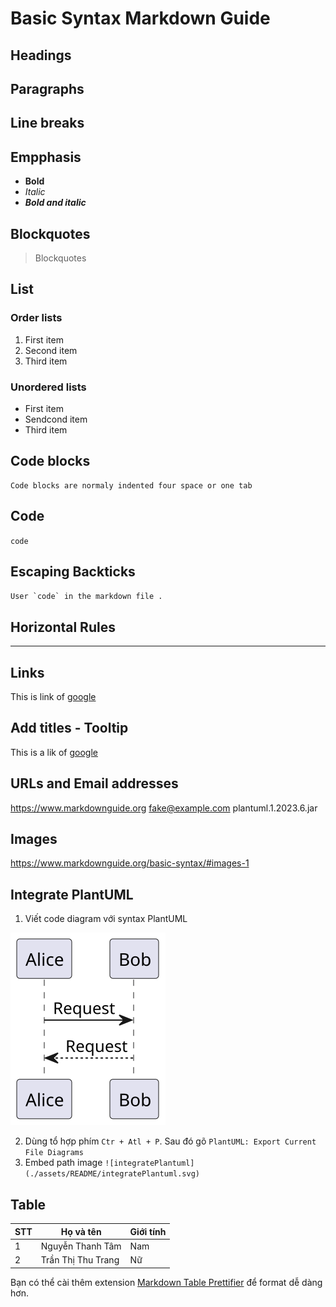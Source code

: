 # Basic Syntax Markdown Guide

## Headings

## Paragraphs

## Line breaks

## Empphasis

- **Bold**
- *Italic*
- ***Bold and italic***

## Blockquotes

> Blockquotes

## List

### Order lists

1. First item
2. Second item
3. Third item

### Unordered lists

- First item
- Sendcond item
- Third item

## Code blocks

    Code blocks are normaly indented four space or one tab

## Code

`code`

## Escaping Backticks

``User `code` in the markdown file .``

## Horizontal Rules

---

## Links

This is link of [google](https://google.com)

## Add titles - Tooltip

This is a lik of [google](https://google.com "google tooltip")

## URLs and Email addresses

<https://www.markdownguide.org>
<fake@example.com>
plantuml.1.2023.6.jar

## Images

<https://www.markdownguide.org/basic-syntax/#images-1>

## Integrate PlantUML

1. Viết code diagram với syntax PlantUML
<!--
```
    @startuml integratePlantuml
        Alice -> Bob: Request
        Bob --_> Alice: Request
    @enduml
```
-->
![integratePlantuml](../assets/Markdown/integratePlantuml.svg)

2. Dùng tổ hợp phím `Ctr + Atl + P`. Sau đó gõ `PlantUML: Export Current File Diagrams`
3. Embed path image `![integratePlantuml](./assets/README/integratePlantuml.svg)`

## Table

STT | Họ và tên          | Giới tính
----|--------------------|----------
1   | Nguyễn Thanh Tâm   | Nam
2   | Trần Thị Thu Trang | Nữ

Bạn có thể cài thêm extension [Markdown Table Prettifier](https://marketplace.visualstudio.com/items?itemName=darkriszty.markdown-table-prettify) để format dễ dàng hơn.
